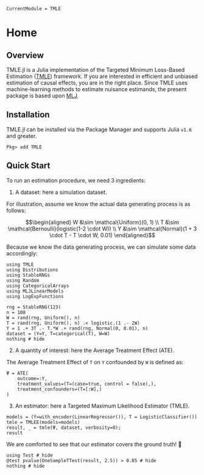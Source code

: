 ```@meta
CurrentModule = TMLE
```

# Home

## Overview

TMLE.jl is a Julia implementation of the Targeted Minimum Loss-Based Estimation ([TMLE](https://link.springer.com/book/10.1007/978-1-4419-9782-1)) framework. If you are interested in efficient and unbiased estimation of causal effects, you are in the right place. Since TMLE uses machine-learning methods to estimate nuisance estimands, the present package is based upon [MLJ](https://alan-turing-institute.github.io/MLJ.jl/dev/).

## Installation

TMLE.jl can be installed via the Package Manager and supports Julia `v1.6` and greater.

```Pkg
Pkg> add TMLE
```

## Quick Start

To run an estimation procedure, we need 3 ingredients:

1. A dataset: here a simulation dataset.

For illustration, assume we know the actual data generating process is as follows:

```math
\begin{aligned}
W  &\sim \mathcal{Uniform}(0, 1) \\
T  &\sim \mathcal{Bernoulli}(logistic(1-2 \cdot W)) \\
Y  &\sim \mathcal{Normal}(1 + 3 \cdot T - T \cdot W, 0.01)
\end{aligned}
```

Because we know the data generating process, we can simulate some data accordingly:

```@example quick-start
using TMLE
using Distributions
using StableRNGs
using Random
using CategoricalArrays
using MLJLinearModels
using LogExpFunctions

rng = StableRNG(123)
n = 100
W = rand(rng, Uniform(), n)
T = rand(rng, Uniform(), n) .< logistic.(1 .- 2W)
Y = 1 .+ 3T .- T.*W .+ rand(rng, Normal(0, 0.01), n)
dataset = (Y=Y, T=categorical(T), W=W)
nothing # hide
```

2. A quantity of interest: here the Average Treatment Effect (ATE).

The Average Treatment Effect of ``T`` on ``Y`` confounded by ``W`` is defined as:

```@example quick-start
Ψ = ATE(
    outcome=:Y, 
    treatment_values=(T=(case=true, control = false),), 
    treatment_confounders=(T=[:W],)
)
```

3. An estimator: here a Targeted Maximum Likelihood Estimator (TMLE).

```@example quick-start
models = (Y=with_encoder(LinearRegressor()), T = LogisticClassifier())
tmle = TMLEE(models=models)
result, _ = tmle(Ψ, dataset, verbosity=0);
result
```

We are comforted to see that our estimator covers the ground truth! 🥳

```@example quick-start
using Test # hide
@test pvalue(OneSampleTTest(result, 2.5)) > 0.05 # hide
nothing # hide
```
